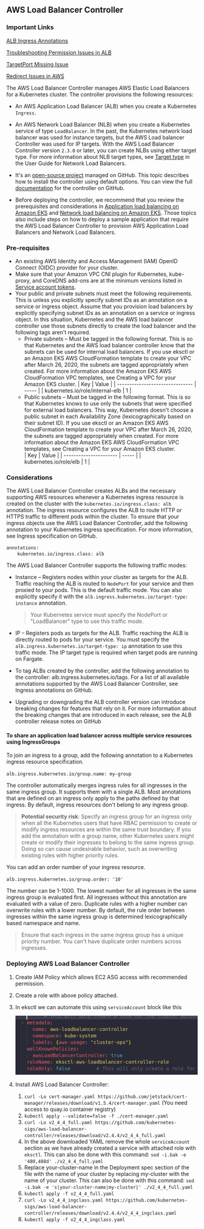 ## AWS Load Balancer Controller

### Important Links

[ALB Ingress Annotations](https://kubernetes-sigs.github.io/aws-load-balancer-controller/v2.4/guide/ingress/annotations/)

[Troubleshooting Permission Issues in ALB](https://aws.amazon.com/premiumsupport/knowledge-center/eks-load-balancer-webidentityerr/)

[TargetPort Missing Issue](https://github.com/kubernetes-sigs/aws-load-balancer-controller/issues/1695)

[Redirect Issues in AWS](https://github.com/kubernetes-sigs/aws-load-balancer-controller/issues/835)

The AWS Load Balancer Controller manages AWS Elastic Load Balancers for a Kubernetes cluster. The controller provisions the following resources:

- An AWS Application Load Balancer (ALB) when you create a Kubernetes `Ingress`.

- An AWS Network Load Balancer (NLB) when you create a Kubernetes service of type `LoadBalancer`. In the past, the Kubernetes network load balancer was used for instance targets, but the AWS Load balancer Controller was used for IP targets. With the AWS Load Balancer Controller version `2.3.0` or later, you can create NLBs using either target type. For more information about NLB target types, see [Target type](https://docs.aws.amazon.com/elasticloadbalancing/latest/network/load-balancer-target-groups.html#target-type) in the User Guide for Network Load Balancers.

- It's an [open-source project](https://github.com/kubernetes-sigs/aws-load-balancer-controller) managed on GitHub. This topic describes how to install the controller using default options. You can view the full [documentation](https://kubernetes-sigs.github.io/aws-load-balancer-controller/latest/) for the controller on GitHub.

- Before deploying the controller, we recommend that you review the prerequisites and considerations in [Application load balancing on Amazon EKS](https://docs.aws.amazon.com/eks/latest/userguide/alb-ingress.html) and [Network load balancing on Amazon EKS](https://docs.aws.amazon.com/eks/latest/userguide/network-load-balancing.html). Those topics also include steps on how to deploy a sample application that require the AWS Load Balancer Controller to provision AWS Application Load Balancers and Network Load Balancers.

### Pre-requisites

- An existing AWS Identity and Access Management (IAM) OpenID Connect (OIDC) provider for your cluster. 
- Make sure that your Amazon VPC CNI plugin for Kubernetes, kube-proxy, and CoreDNS add-ons are at the minimum versions listed in [Service account tokens](https://docs.aws.amazon.com/eks/latest/userguide/service-accounts.html#boundserviceaccounttoken-validated-add-on-versions).
- Your public and private subnets must meet the following requirements. This is unless you explicitly specify subnet IDs as an annotation on a service or ingress object. Assume that you provision load balancers by explicitly specifying subnet IDs as an annotation on a service or ingress object. In this situation, Kubernetes and the AWS load balancer controller use those subnets directly to create the load balancer and the following tags aren't required.
  - Private subnets – Must be tagged in the following format. This is so that Kubernetes and the AWS load balancer controller know that the subnets can be used for internal load balancers. If you use eksctl or an Amazon EKS AWS CloudFormation template to create your VPC after March 26, 2020, the subnets are tagged appropriately when created. For more information about the Amazon EKS AWS CloudFormation VPC templates, see Creating a VPC for your Amazon EKS cluster.
     | Key                             | Value |
     | ------------------------------- | ----- |
     | kubernetes.io/role/internal-elb | 1     |
  - Public subnets – Must be tagged in the following format. This is so that Kubernetes knows to use only the subnets that were specified for external load balancers. This way, Kubernetes doesn't choose a public subnet in each Availability Zone (lexicographically based on their subnet ID). If you use eksctl or an Amazon EKS AWS CloudFormation template to create your VPC after March 26, 2020, the subnets are tagged appropriately when created. For more information about the Amazon EKS AWS CloudFormation VPC templates, see Creating a VPC for your Amazon EKS cluster.  
     | Key                    | Value |
     | ---------------------- | ----- |
     | kubernetes.io/role/elb | 1     |

### Considerations

The AWS Load Balancer Controller creates ALBs and the necessary supporting AWS resources whenever a Kubernetes ingress resource is created on the cluster with the `kubernetes.io/ingress.class: alb` annotation. The ingress resource configures the ALB to route HTTP or HTTPS traffic to different pods within the cluster. To ensure that your ingress objects use the AWS Load Balancer Controller, add the following annotation to your Kubernetes ingress specification. For more information, see Ingress specification on GitHub.

```
annotations:
    kubernetes.io/ingress.class: alb
```

The AWS Load Balancer Controller supports the following traffic modes:
- Instance – Registers nodes within your cluster as targets for the ALB. Traffic reaching the ALB is routed to `NodePort` for your service and then proxied to your pods. This is the default traffic mode. You can also explicitly specify it with the `alb.ingress.kubernetes.io/target-type: instance` annotation.
  
  > Your Kubernetes service must specify the NodePort or "LoadBalancer" type to use this traffic mode.

- IP – Registers pods as targets for the ALB. Traffic reaching the ALB is directly routed to pods for your service. You must specify the `alb.ingress.kubernetes.io/target-type: ip` annotation to use this traffic mode. The IP target type is required when target pods are running on Fargate.   
- To tag ALBs created by the controller, add the following annotation to the controller: alb.ingress.kubernetes.io/tags. For a list of all available annotations supported by the AWS Load Balancer Controller, see Ingress annotations on GitHub.
- Upgrading or downgrading the ALB controller version can introduce breaking changes for features that rely on it. For more information about the breaking changes that are introduced in each release, see the ALB controller release notes on GitHub   

#### To share an application load balancer across multiple service resources using IngressGroups

To join an ingress to a group, add the following annotation to a Kubernetes ingress resource specification.

`alb.ingress.kubernetes.io/group.name: my-group`

The controller automatically merges ingress rules for all ingresses in the same ingress group. It supports them with a single ALB. Most annotations that are defined on an ingress only apply to the paths defined by that ingress. By default, ingress resources don't belong to any ingress group.

> **Potential security risk**: Specify an ingress group for an ingress only when all the Kubernetes users that have RBAC permission to create or modify ingress resources are within the same trust boundary. If you add the annotation with a group name, other Kubernetes users might create or modify their ingresses to belong to the same ingress group. Doing so can cause undesirable behavior, such as overwriting existing rules with higher priority rules. 

You can add an order number of your ingress resource.

`alb.ingress.kubernetes.io/group.order: '10'`

The number can be 1-1000. The lowest number for all ingresses in the same ingress group is evaluated first. All ingresses without this annotation are evaluated with a value of zero. Duplicate rules with a higher number can overwrite rules with a lower number. By default, the rule order between ingresses within the same ingress group is determined lexicographically based namespace and name.

> Ensure that each ingress in the same ingress group has a unique priority number. You can't have duplicate order numbers across ingresses.

### Deploying AWS Load Balancer Controller

1. Create IAM Policy which allows EC2 ASG access with recommended permission.
2. Create a role with above policy attached.
3. In eksctl we can automate this using `serviceAccount` block like this

    ![Eksctl Config](../extras/images/aws-lb/eksctl-role-lb.png)

4. Install AWS Load Balancer Controller: 
   1. `curl -Lo cert-manager.yaml https://github.com/jetstack/cert-manager/releases/download/v1.5.4/cert-manager.yaml`   (You need access to quay.io container registry)
   2. `kubectl apply --validate=false -f ./cert-manager.yaml`
   3. `curl -Lo v2_4_4_full.yaml https://github.com/kubernetes-sigs/aws-load-balancer-controller/releases/download/v2.4.4/v2_4_4_full.yaml`
   4. In the above downloaded YAML remove the whole `serviceAccount` section as we have already created a service with attached role with `eksctl`. This can also be done with this command: `sed -i.bak -e '480,488d' ./v2_4_4_full.yaml`
   5. Replace your-cluster-name in the Deployment spec section of the file with the name of your cluster by replacing my-cluster with the name of your cluster. This can also be done with this command: `sed -i.bak -e 's|your-cluster-name|my-cluster|' ./v2_4_4_full.yaml`
   6. `kubectl apply -f v2_4_4_full.yaml`
   7. `curl -Lo v2_4_4_ingclass.yaml https://github.com/kubernetes-sigs/aws-load-balancer-controller/releases/download/v2.4.4/v2_4_4_ingclass.yaml`
   8. `kubectl apply -f v2_4_4_ingclass.yaml`